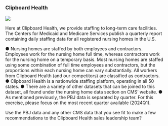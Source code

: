 ### Clipboard Health 

[![](https://biz.prlog.org/clipboardhealth/logo.png)](http://https://biz.prlog.org/clipboardhealth/logo.png)

<p>
Here at Clipboard Health, we provide staffing to long-term care facilities. The Centers for Medicaid and Medicare Services publish a quarterly report containing daily staffing data for all registered nursing homes in the U.S. 
</p>
●	Nursing homes are staffed by both employees and contractors. Employees work for the nursing home full time, whereas contractors work for the nursing home on a temporary basis. Most nursing homes are staffed using some combination of full time employees and contractors, but the proportions within each nursing home can vary substantially. All workers from Clipboard Health (and our competitors) are classified as contractors.
●	Clipboard Health is a nationwide staffing platform, operating in all 50 states.
●	There are a variety of other datasets that can be joined to this dataset, all found under the nursing home data section on CMS’ website. 
●	As mentioned previously, the PBJ data is separated by quarter. For this exercise, please focus on the most recent quarter available (2024Q1).


<p>

Use the PBJ data and any other CMS data that you see fit to make a few recommendations to the Clipboard Health sales leadership team? 
</p>


